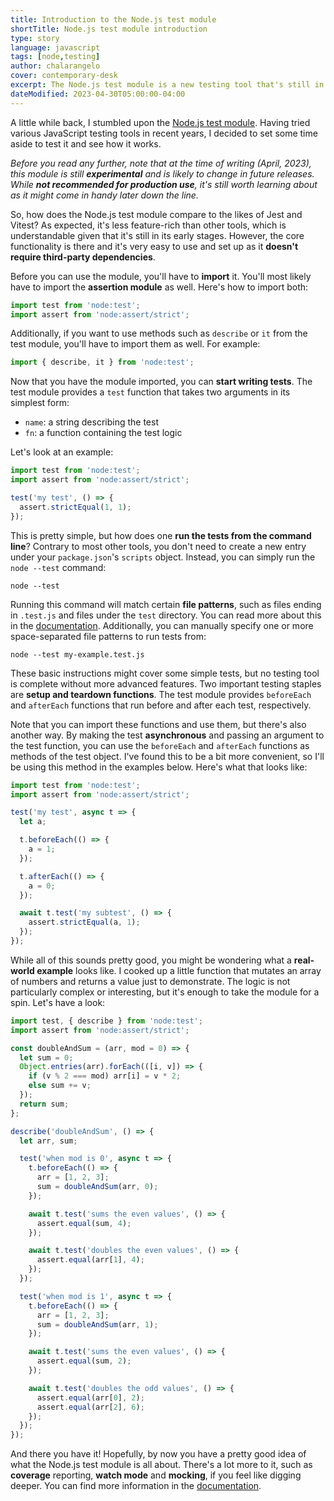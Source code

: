 ```yaml
---
title: Introduction to the Node.js test module
shortTitle: Node.js test module introduction
type: story
language: javascript
tags: [node,testing]
author: chalarangelo
cover: contemporary-desk
excerpt: The Node.js test module is a new testing tool that's still in its early stages. Learn more about it in this short introduction.
dateModified: 2023-04-30T05:00:00-04:00
---
```


A little while back, I stumbled upon the [Node.js test module](https://nodejs.org/docs/latest-v18.x/api/test.html). Having tried various JavaScript testing tools in recent years, I decided to set some time aside to test it and see how it works.

_Before you read any further, note that at the time of writing (April, 2023), this module is still **experimental** and is likely to change in future releases. While **not recommended for production use**, it's still worth learning about as it might come in handy later down the line._

So, how does the Node.js test module compare to the likes of Jest and Vitest? As expected, it's less feature-rich than other tools, which is understandable given that it's still in its early stages. However, the core functionality is there and it's very easy to use and set up as it **doesn't require third-party dependencies**.

Before you can use the module, you'll have to **import** it. You'll most likely have to import the **assertion module** as well. Here's how to import both:

```js
import test from 'node:test';
import assert from 'node:assert/strict';
```

Additionally, if you want to use methods such as `describe` or `it` from the test module, you'll have to import them as well. For example:

```js
import { describe, it } from 'node:test';
```

Now that you have the module imported, you can **start writing tests**. The test module provides a `test` function that takes two arguments in its simplest form:

- `name`: a string describing the test
- `fn`: a function containing the test logic

Let's look at an example:

```js
import test from 'node:test';
import assert from 'node:assert/strict';

test('my test', () => {
  assert.strictEqual(1, 1);
});
```

This is pretty simple, but how does one **run the tests from the command line**? Contrary to most other tools, you don't need to create a new entry under your `package.json`'s `scripts` object. Instead, you can simply run the `node --test` command:

```shell
node --test
```

Running this command will match certain **file patterns**, such as files ending in `.test.js` and files under the `test` directory. You can read more about this in the [documentation](https://nodejs.org/docs/latest-v18.x/api/test.html#test-runner-execution-model). Additionally, you can manually specify one or more space-separated file patterns to run tests from:

```shell
node --test my-example.test.js
```

These basic instructions might cover some simple tests, but no testing tool is complete without more advanced features. Two important testing staples are **setup and teardown functions**. The test module provides `beforeEach` and `afterEach` functions that run before and after each test, respectively.

Note that you can import these functions and use them, but there's also another way. By making the test **asynchronous** and passing an argument to the test function, you can use the `beforeEach` and `afterEach` functions as methods of the test object. I've found this to be a bit more convenient, so I'll be using this method in the examples below. Here's what that looks like:

```js
import test from 'node:test';
import assert from 'node:assert/strict';

test('my test', async t => {
  let a;

  t.beforeEach(() => {
    a = 1;
  });

  t.afterEach(() => {
    a = 0;
  });

  await t.test('my subtest', () => {
    assert.strictEqual(a, 1);
  });
});
```

While all of this sounds pretty good, you might be wondering what a **real-world example** looks like. I cooked up a little function that mutates an array of numbers and returns a value just to demonstrate. The logic is not particularly complex or interesting, but it's enough to take the module for a spin. Let's have a look:

```js
import test, { describe } from 'node:test';
import assert from 'node:assert/strict';

const doubleAndSum = (arr, mod = 0) => {
  let sum = 0;
  Object.entries(arr).forEach(([i, v]) => {
    if (v % 2 === mod) arr[i] = v * 2;
    else sum += v;
  });
  return sum;
};

describe('doubleAndSum', () => {
  let arr, sum;

  test('when mod is 0', async t => {
    t.beforeEach(() => {
      arr = [1, 2, 3];
      sum = doubleAndSum(arr, 0);
    });

    await t.test('sums the even values', () => {
      assert.equal(sum, 4);
    });

    await t.test('doubles the even values', () => {
      assert.equal(arr[1], 4);
    });
  });

  test('when mod is 1', async t => {
    t.beforeEach(() => {
      arr = [1, 2, 3];
      sum = doubleAndSum(arr, 1);
    });

    await t.test('sums the even values', () => {
      assert.equal(sum, 2);
    });

    await t.test('doubles the odd values', () => {
      assert.equal(arr[0], 2);
      assert.equal(arr[2], 6);
    });
  });
});
```

And there you have it! Hopefully, by now you have a pretty good idea of what the Node.js test module is all about. There's a lot more to it, such as **coverage** reporting, **watch mode** and **mocking**, if you feel like digging deeper. You can find more information in the [documentation](https://nodejs.org/docs/latest-v18.x/api/test.html).
